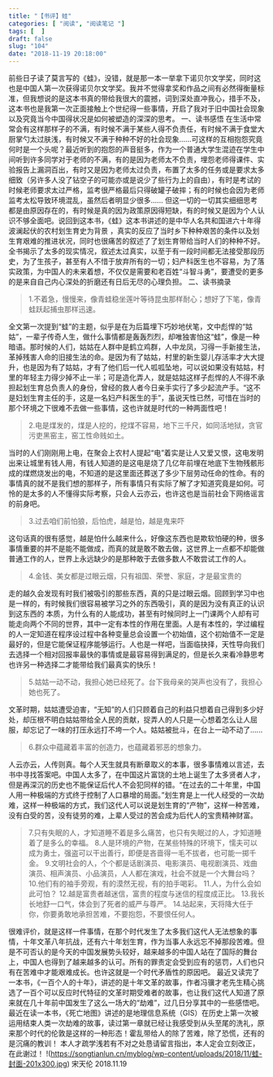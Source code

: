 ```yaml
---
title: "【书评】蛙"
categories: [ "阅读", "阅读笔记 "]
tags: [  ]
draft: false
slug: "104"
date: "2018-11-19 20:18:00"
---
```



前些日子读了莫言写的《蛙》，没错，就是那一本一举拿下诺贝尔文学奖，同时这也是中国人第一次获得诺贝尔文学奖。我并不觉得拿奖和作品之间有必然得衡量标准，但我想说的是这本书真的带给我很大的震撼，词到深处直冲我心，措手不及，这本书也是我第一次正面接触上个世纪得一些事情，开启了我对于旧中国社会现象以及究竟当今中国得状况是如何被塑造的深深的思考。 一、读书感悟 在生活中常常会有这样那样子的不满，有时候不满于某些人得不负责任，有时候不满于食堂大厨掌勺太过肤浅，有时候又不满于种种不好的社会现象......可这样的互相抱怨究竟何时是一个头呢？最近听到的抱怨的声音挺多，作为一个普通大学生混迹在学生中间听到许多同学对于老师的不满，有的是因为老师太不负责，埋怨老师得课件、实验报告上漏洞百出，有时又是因为老师太过负责，布置了太多的任务或是要求太多细致（另许多人没了钻空子的可能亦或是说少了些行为上的自由），有时是考试的时候老师要求太过严格，监考很严格最后只得破罐子破摔；有的时候也会因为老师监考太松导致环境混乱，虽然后者明显少很多...... 但这一切的一切其实细细思考都是由原因存在的，有时候是真的因为政策原因得短缺，有的时候又是因为个人认识不够全面吧。说回到这本书，《蛙》这本书讲述的是中华人名共和国进六十年得波澜起伏的农村划生育史为背景 ，真实的反应了当时乡下种种艰苦的条件以及划生育艰难的推进状况，同时也很痛苦的叙述了了划生育带给当时人们的种种不好。全书揭示了太多的现实情况，叙述太过真实，以至于有一段时间都无法接受那段历史，为了生孩子，甚至有人不惜于放弃所有的一切；妇产科医生也不容易，为了落实政策，为中国人的未来着想，不仅仅是需要和老百姓“斗智斗勇”，要遭受的更多的是来自自己内心深处的折磨还有日后无尽的心理负担。 二、读书摘录

> 1.不着急，慢慢来，像青蛙稳坐莲叶等待昆虫那样耐心；想好了下笔，像青蛙跃起捕虫那样迅速。

全文第一次提到“蛙”的主题，似乎是在为后篇埋下巧妙地伏笔，文中彪悍的“姑姑”，一辈子传奇人生，做什么事情都是轰轰烈烈，却唯独害怕这“蛙”，像是一种暗语。那时候的人们，姑姑在人群中是鹤立鸡群，人中龙凤，习得一手新接生法，革掉残害人命的旧接生法的命。是因为有了姑姑，村里的新生婴儿存活率才大大提升，也是因为有了姑姑，才有了他们后一代人呱呱坠地，可以说如果没有姑姑，村里的年轻主力得少掉不止一半；可是造化弄人，就是姑姑这样子彪悍的人不得不承担起划生育总负责人的身份，曾经的救人者今日亲手实行了多少起流产手。“这不是妇划生育主任的手，这是一名妇产科医生的手”，虽说天性已然，可惜在当时的那个环境之下很难不去做一些事情，这也许就是时代的一种两面性吧！

> 2.电是煤发的，煤是人挖的，挖煤不容易，地下三千尺，如同活地狱，贪官污吏黑窑主，窑工性命贱如土。

当时的人们刚刚用上电，在聚会上农村人提起“电”着实是让人又爱又恨，这电发明出来让城里有钱人用，有钱人知道的是这电是烧了几亿年前埋在地底下生物残骸形成的煤燃烧发出的电，不知道的是这里面还葬送了多少下层劳动任命的性命。有的事情真的就不是我们想的那样子，所有事情只有实际了解了才知道究竟是如何。可怜的是太多的人不懂得实际考察，只会人云亦云，也许这也是当前社会下网络谣言的前身吧。

> 3.过去咱们前怕狼，后怕虎，越是怕，越是鬼来吓

这句话真的很有感觉，越是怕什么越来什么，好像这东西也是欺软怕硬的种，很多事情重要的并不是能不能做成，而真的就是敢不敢去做，这世界上一点都不却能做普通工作的人，世界上永远缺少的是那种敢于去做多数人不敢尝试工作的人。

> 4.金钱、美女都是过眼云烟，只有祖国、荣誉、家庭，才是最宝贵的

走的越久会发现有时我们被吸引的那些东西，真的只是过眼云烟。回顾到学习中也是一样的，有时候我们很容易被学习之外的东西吸引，真的是因为没有真正的认识到这东西的 本质，为什么有的人能成功，甚至有时候同时上一门课两个人却有可能走向两个不同的世界，其中一定有本性的作用在里面。人是有本性的，学过编程的人一定知道在程序设过程中各种变量总会设置一个初始值，这个初始值不一定是最好的，但是它能保证程序能够运行。人也是一样吧，当面临抉择，天性导向我们去选择一个相对回报率最快的事情或是最容易得到满足的，但是长久来看冷静思考也许另一种选择二才能带给我们最真实的快乐！

> 5.姑姑一动不动，我担心她已经死了。台下我母亲的哭声也没有了，我担心她也死了。

文革时期，姑姑遭受迫害，“无知”的人们只顾着自己的利益只想着自己得到多少好处，却压根不明白姑姑带给全人民的贡献，捉弄人的人只是一心想着怎么让人屈服，却忘记了一味的打压永远打不垮一个人。姑姑被批斗，在台上一动不动了......

> 6.群众中蕴藏着丰富的创造力，也蕴藏着邪恶的想象力。

人云亦云，人传则真。每个人天生就具有断章取义的本事，很多事情难以言述，去书中寻找答案吧。中国人太多了，在中国这片富饶的土地上诞生了太多贤者人才，但是再深沉的历史也不能保证后代人不会犯同样的错。“在过去的二十年里，中国人用一种极端的方式终于控制了人口暴增的局面。”划生育是上一代人经受的一次劫难，这样一种极端的方式，我们这代人可以说是划生育的“产物”，这样一种苦难，没有白受的苦，没有徒劳的难，上辈人受过的苦会成为后代人的宝贵精神财富。

> 7.只有失眠的人，才知道睡不着是多么痛苦，也只有失眠过的人，才知道睡着了是多么的幸福。 8.人是环境的产物，在某些特殊的环境下，懦夫可以成为勇士，强盗可以干出善行，即便是吝啬得一毛不拔者，也可能一掷千金。 9.文明社会的人，个个都是话剧演员、电影演员、电视剧演员、戏曲演员、相声演员、小品演员，人人都在演戏，社会不就是一个大舞台吗？ 10.他们有的袖手旁观，有的漠然无视，有的拍手喝彩。 11.人，为什么会如此可怕？ 12.越是富贵者越迷信，富贵的程度与迷信的程度成正比。 13.我长长地舒一口气，体会到了死者的威严与尊严。 14.站起来，天将降大任于你，你要勇敢地承担苦难，不要抱怨，不要恨任何人。

很难评价，就是这样一件事情，在那个时代发生了太多我们这代人无法想象的事情，十年文革八年抗战，还有六十年划生育，作为当事人永远忘不掉那段苦难。但是不可否认的是今天的中国发展势头较好，越来越多的中国人站在了国际的舞台上，中国人也得到了越来越多的认可。所有的罪责定会受到应有的惩罚，人们也只有在苦难中才能艰难成长。也许这就是一个时代矛盾性的原因吧。 最近又读完了一本书，《一百个人的十年》，讲述的是十年文革的故事，作者冯骥才老先生精心挑选了一百个可以反应时代特征的文革时期受难者的故事，也让我们这代人知道了原来就在几十年前中国发生了这么一场大的“劫难”，过几日分享其中的一些感悟吧。 最近在读一本书，《死亡地图》讲述的是地理信息系统（GIS）在历史上第一次被运用结束人类一次劫难的故事，读过第一章就已经让我感受到从头至尾的洗礼，原来那个时代的伦敦是这样的一种形态！霍乱带给人的除了苦难，除了恐慌，还有的是沉痛的教训！ 本人才疏学浅若有不对之处恳请留言指出，本人定会立刻改正，在此谢过！ !(https://songtianlun.cn/myblog/wp-content/uploads/2018/11/蛙-封面-201x300.jpg) 宋天伦 2018.11.19